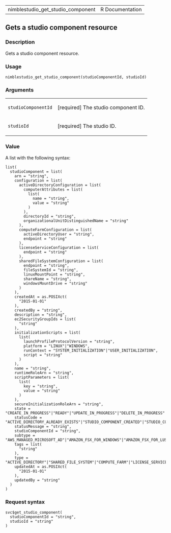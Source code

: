 <table style="width: 100%;">
<tbody>
<tr class="odd">
<td>nimblestudio_get_studio_component</td>
<td style="text-align: right;">R Documentation</td>
</tr>
</tbody>
</table>

## Gets a studio component resource

### Description

Gets a studio component resource.

### Usage

    nimblestudio_get_studio_component(studioComponentId, studioId)

### Arguments

<table>
<colgroup>
<col style="width: 35%" />
<col style="width: 65%" />
</colgroup>
<tbody>
<tr class="odd">
<td><code
id="nimblestudio_get_studio_component_:_studioComponentId">studioComponentId</code></td>
<td><p>[required] The studio component ID.</p></td>
</tr>
<tr class="even">
<td><code
id="nimblestudio_get_studio_component_:_studioId">studioId</code></td>
<td><p>[required] The studio ID.</p></td>
</tr>
</tbody>
</table>

### Value

A list with the following syntax:

    list(
      studioComponent = list(
        arn = "string",
        configuration = list(
          activeDirectoryConfiguration = list(
            computerAttributes = list(
              list(
                name = "string",
                value = "string"
              )
            ),
            directoryId = "string",
            organizationalUnitDistinguishedName = "string"
          ),
          computeFarmConfiguration = list(
            activeDirectoryUser = "string",
            endpoint = "string"
          ),
          licenseServiceConfiguration = list(
            endpoint = "string"
          ),
          sharedFileSystemConfiguration = list(
            endpoint = "string",
            fileSystemId = "string",
            linuxMountPoint = "string",
            shareName = "string",
            windowsMountDrive = "string"
          )
        ),
        createdAt = as.POSIXct(
          "2015-01-01"
        ),
        createdBy = "string",
        description = "string",
        ec2SecurityGroupIds = list(
          "string"
        ),
        initializationScripts = list(
          list(
            launchProfileProtocolVersion = "string",
            platform = "LINUX"|"WINDOWS",
            runContext = "SYSTEM_INITIALIZATION"|"USER_INITIALIZATION",
            script = "string"
          )
        ),
        name = "string",
        runtimeRoleArn = "string",
        scriptParameters = list(
          list(
            key = "string",
            value = "string"
          )
        ),
        secureInitializationRoleArn = "string",
        state = "CREATE_IN_PROGRESS"|"READY"|"UPDATE_IN_PROGRESS"|"DELETE_IN_PROGRESS"|"DELETED"|"DELETE_FAILED"|"CREATE_FAILED"|"UPDATE_FAILED",
        statusCode = "ACTIVE_DIRECTORY_ALREADY_EXISTS"|"STUDIO_COMPONENT_CREATED"|"STUDIO_COMPONENT_UPDATED"|"STUDIO_COMPONENT_DELETED"|"ENCRYPTION_KEY_ACCESS_DENIED"|"ENCRYPTION_KEY_NOT_FOUND"|"STUDIO_COMPONENT_CREATE_IN_PROGRESS"|"STUDIO_COMPONENT_UPDATE_IN_PROGRESS"|"STUDIO_COMPONENT_DELETE_IN_PROGRESS"|"INTERNAL_ERROR",
        statusMessage = "string",
        studioComponentId = "string",
        subtype = "AWS_MANAGED_MICROSOFT_AD"|"AMAZON_FSX_FOR_WINDOWS"|"AMAZON_FSX_FOR_LUSTRE"|"CUSTOM",
        tags = list(
          "string"
        ),
        type = "ACTIVE_DIRECTORY"|"SHARED_FILE_SYSTEM"|"COMPUTE_FARM"|"LICENSE_SERVICE"|"CUSTOM",
        updatedAt = as.POSIXct(
          "2015-01-01"
        ),
        updatedBy = "string"
      )
    )

### Request syntax

    svc$get_studio_component(
      studioComponentId = "string",
      studioId = "string"
    )
